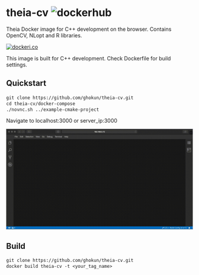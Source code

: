 # theia-cv ![dockerhub](https://github.com/ghokun/theia-cv/workflows/dockerhub/badge.svg)
Theia Docker image for C++ development on the browser. Contains OpenCV, NLopt and R libraries.

[![dockeri.co](https://dockeri.co/image/ghokun/theia-cv)](https://hub.docker.com/r/ghokun/theia-cv)

This image is built for C++ development. Check Dockerfile for build settings.

## Quickstart
```shell
git clone https://github.com/ghokun/theia-cv.git
cd theia-cv/docker-compose
./novnc.sh ../example-cmake-project
```
Navigate to localhost:3000 or server_ip:3000

![Theia ide with OpenCV in action!](https://raw.githubusercontent.com/ghokun/theia-cv/master/novnc.gif)

## Build
```shell
git clone https://github.com/ghokun/theia-cv.git
docker build theia-cv -t <your_tag_name>
```
